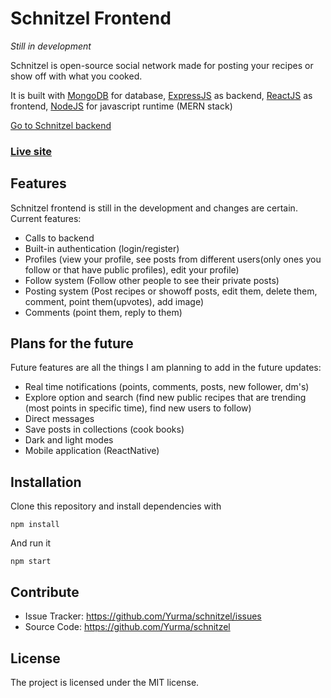 # Schnitzel Frontend
*Still in development*

Schnitzel is open-source social network made for posting your recipes or show off with what you cooked.

It is built with [MongoDB](https://www.mongodb.com/) for database, [ExpressJS](https://github.com/expressjs/express) as backend, [ReactJS](https://github.com/facebook/react) as frontend, [NodeJS](https://github.com/nodejs/node) for javascript runtime (MERN stack)

[Go to Schnitzel backend](https://github.com/Yurma/schnitzel_backend)

### [Live site](https://yurma.wtf/)
Features
--------

Schnitzel frontend is still in the development and changes are certain. Current features:

- Calls to backend
- Built-in authentication (login/register)
- Profiles (view your profile, see posts from different users(only ones you follow or that have public profiles), edit your profile)
- Follow system (Follow other people to see their private posts)
- Posting system (Post recipes or showoff posts, edit them, delete them, comment, point them(upvotes), add image)
- Comments (point them, reply to them)


Plans for the future
---------------

Future features are all the things I am planning to add in the future updates:

 - Real time notifications (points, comments, posts, new follower, dm's)
 - Explore option and search (find new public recipes that are trending (most points in specific time), find new users to follow)
 - Direct messages
 - Save posts in collections (cook books)
 - Dark and light modes
 - Mobile application (ReactNative)


Installation
------------

Clone this repository and install dependencies with 

`npm install`

And run it

`npm start`

Contribute
----------

- Issue Tracker: https://github.com/Yurma/schnitzel/issues
- Source Code: https://github.com/Yurma/schnitzel

License
-------

The project is licensed under the MIT license.
